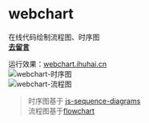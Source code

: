 # webchart
在线代码绘制流程图、时序图  
**[去留言](https://github.com/huhai463127310/webchart/issues/new)**

运行效果：[webchart.ihuhai.cn](http://webchart.ihuhai.cn)  
![webchart-时序图](https://pic2.zhimg.com/v2-df966853768a168d29ea68689f19cd25_r.png "webchart-时序图")  
![webchart-流程图](https://pic2.zhimg.com/v2-5ddccf0874deb85776043af1adacc585_r.png "webchart-流程图")  

> 时序图基于 [js-sequence-diagrams](https://bramp.github.io/js-sequence-diagrams)  
> 流程图基于[flowchart](http://flowchart.js.org)